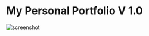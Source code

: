 # My Personal Portfolio V 1.0

![screenshot]("https://github.com/lairgiyassir/lairgiyassir.github.io/blob/main/images/screenshot.png")
